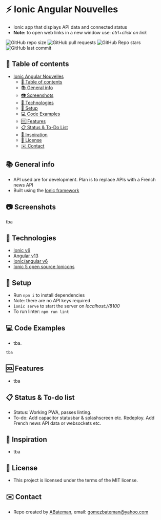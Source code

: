 # :zap: Ionic Angular Nouvelles

* Ionic app that displays API data and connected status
* **Note:** to open web links in a new window use: _ctrl+click on link_

![GitHub repo size](https://img.shields.io/github/repo-size/AndrewJBateman/ionic-angular-nouvelles?style=plastic)
![GitHub pull requests](https://img.shields.io/github/issues-pr/AndrewJBateman/ionic-angular-nouvelles?style=plastic)
![GitHub Repo stars](https://img.shields.io/github/stars/AndrewJBateman/ionic-angular-nouvelles?style=plastic)
![GitHub last commit](https://img.shields.io/github/last-commit/AndrewJBateman/ionic-angular-nouvelles?style=plastic)

## :page_facing_up: Table of contents

* [Ionic Angular Nouvelles](ionic-angular-nouvelles)
  * [:page_facing_up: Table of contents](#page_facing_up-table-of-contents)
  * [:books: General info](#books-general-info)
  * [:camera: Screenshots](#camera-screenshots)
  * [:signal_strength: Technologies](#signal_strength-technologies)
  * [:floppy_disk: Setup](#floppy_disk-setup)
  * [:computer: Code Examples](#computer-code-examples)
  * [:cool: Features](#cool-features)
  * [:clipboard: Status & To-Do List](#clipboard-status--to-do-list)
  * [:clap: Inspiration](#clap-inspiration)
  * [:file_folder: License](#file_folder-license)
  * [:envelope: Contact](#envelope-contact)

## :books: General info

* API used are for development. Plan is to replace APIs with a French news API
* Built using the [Ionic framework](https://ionicframework.com/docs)

## :camera: Screenshots

tba

## :signal_strength: Technologies

* [Ionic v6](https://ionicframework.com/)
* [Angular v13](https://angular.io/)
* [Ionic/angular v6](https://www.npmjs.com/package/@ionic/angular)
* [Ionic 5 open source Ionicons](https://ionicons.com/)

## :floppy_disk: Setup

* Run `npm i` to install dependencies
* Note: there are no API keys required
* `ionic serve` to start the server on _localhost://8100_
* To run linter: `npm run lint`

## :computer: Code Examples

* tba.

```typescript
tba
```

## :cool: Features

* tba

## :clipboard: Status & To-do list

* Status: Working PWA, passes linting.
* To-do: Add capacitor statusbar & splashscreen etc. Redeploy. Add French news API data or websockets etc.

## :clap: Inspiration

* tba

## :file_folder: License

* This project is licensed under the terms of the MIT license.

## :envelope: Contact

* Repo created by [ABateman](https://github.com/AndrewJBateman), email: gomezbateman@yahoo.com
